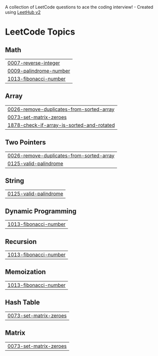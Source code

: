 A collection of LeetCode questions to ace the coding interview! - Created using [LeetHub v2](https://github.com/arunbhardwaj/LeetHub-2.0)
<!---LeetCode Topics Start-->
# LeetCode Topics
## Math
|  |
| ------- |
| [0007-reverse-integer](https://github.com/suhanikundu/DSA-Practice/tree/master/0007-reverse-integer) |
| [0009-palindrome-number](https://github.com/suhanikundu/DSA-Practice/tree/master/0009-palindrome-number) |
| [1013-fibonacci-number](https://github.com/suhanikundu/DSA-Practice/tree/master/1013-fibonacci-number) |
## Array
|  |
| ------- |
| [0026-remove-duplicates-from-sorted-array](https://github.com/suhanikundu/DSA-Practice/tree/master/0026-remove-duplicates-from-sorted-array) |
| [0073-set-matrix-zeroes](https://github.com/suhanikundu/DSA-Practice/tree/master/0073-set-matrix-zeroes) |
| [1878-check-if-array-is-sorted-and-rotated](https://github.com/suhanikundu/DSA-Practice/tree/master/1878-check-if-array-is-sorted-and-rotated) |
## Two Pointers
|  |
| ------- |
| [0026-remove-duplicates-from-sorted-array](https://github.com/suhanikundu/DSA-Practice/tree/master/0026-remove-duplicates-from-sorted-array) |
| [0125-valid-palindrome](https://github.com/suhanikundu/DSA-Practice/tree/master/0125-valid-palindrome) |
## String
|  |
| ------- |
| [0125-valid-palindrome](https://github.com/suhanikundu/DSA-Practice/tree/master/0125-valid-palindrome) |
## Dynamic Programming
|  |
| ------- |
| [1013-fibonacci-number](https://github.com/suhanikundu/DSA-Practice/tree/master/1013-fibonacci-number) |
## Recursion
|  |
| ------- |
| [1013-fibonacci-number](https://github.com/suhanikundu/DSA-Practice/tree/master/1013-fibonacci-number) |
## Memoization
|  |
| ------- |
| [1013-fibonacci-number](https://github.com/suhanikundu/DSA-Practice/tree/master/1013-fibonacci-number) |
## Hash Table
|  |
| ------- |
| [0073-set-matrix-zeroes](https://github.com/suhanikundu/DSA-Practice/tree/master/0073-set-matrix-zeroes) |
## Matrix
|  |
| ------- |
| [0073-set-matrix-zeroes](https://github.com/suhanikundu/DSA-Practice/tree/master/0073-set-matrix-zeroes) |
<!---LeetCode Topics End-->